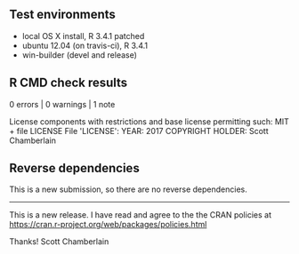 ## Test environments

* local OS X install, R 3.4.1 patched
* ubuntu 12.04 (on travis-ci), R 3.4.1
* win-builder (devel and release)

## R CMD check results

0 errors | 0 warnings | 1 note

  License components with restrictions and base license permitting such:
    MIT + file LICENSE
  File 'LICENSE':
    YEAR: 2017
    COPYRIGHT HOLDER: Scott Chamberlain

## Reverse dependencies

This is a new submission, so there are no reverse dependencies.

---

This is a new release. I have read and agree to the the CRAN policies at
https://cran.r-project.org/web/packages/policies.html

Thanks!
Scott Chamberlain
